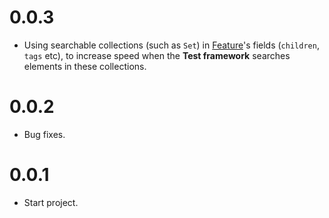 # 0.0.3
- Using searchable collections (such as `Set`) in [Feature](lib/src/ast/feature.dart)'s fields
  (`children`, `tags` etc), to increase speed when the **Test framework**
  searches elements in these collections.

# 0.0.2
- Bug fixes.

# 0.0.1
- Start project.
